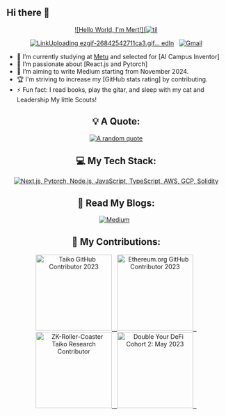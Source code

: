 ## Hi there 👋
<div align="center">

    
[![Hello World, I'm Mert!](![til](https://raw.githubusercontent.com/hashrocket/hr-til/master/app/assets/images/banner.png)]((https://github.com/Zigurattt))

[![Link![Uploading ezgif-26842542711ca3.gif…]()
edIn](https://skillicons.dev/icons?i=linkedin)](www.linkedin.com/in/mert-codes) &nbsp;
[![Gmail](https://skillicons.dev/icons?i=gmail)](mailto:merthamzay@gmail.com)

</div>

- 🔭 I’m currently studying at [Metu](https://www.metu.edu.tr) and selected for [AI Campus Inventor]
- 🌱 I’m passionate about [React.js and Pytorch]
- 📝 I’m aiming to write Medium starting from November 2024.
- 🏆 I'm striving to increase my [GitHub stats rating] by contributing.
- ⚡ Fun fact: I read books, play the gitar, and sleep with my cat and Leadership My little Scouts!

<div align="center">

## 💡 A Quote:

[![A random quote](https://quotes-github-readme.vercel.app/api?type=horizontal&theme=dark)](https://github.com/piyushsuthar/github-readme-quotes)

## 💻 My Tech Stack:

[![Next.js, Pytorch, Node.js, JavaScript, TypeScript, AWS, GCP, Solidity](https://skillicons.dev/icons?i=next,svelte,nodejs,js,ts,aws,gcp,solidity)](https://skillicons.dev)

## 📖 Read My Blogs:

<p>
<a target="_blank"href="https://medium.com/@merthamzay"><img alt="Medium" src="https://img.shields.io/badge/Medium-12100E?style=for-the-badge&logo=medium&logoColor=white" /></a>&nbsp;&nbsp;
</p>


## 🤝 My Contributions:

<p>
    <a target="_blank"href="https://www.gitpoap.io/gp/893"><img height=175 alt="Taiko GitHub Contributor 2023" src="https://www.gitpoap.io/_next/image?url=https%3A%2F%2Fassets.poap.xyz%2Fgitpoap3a-2023-taiko-contributor-2022-logo-1671723111328.png&w=750&q=75" />&nbsp;&nbsp;
    <a target="_blank"href="https://www.gitpoap.io/gp/879"><img height=175 alt="Ethereum.org GitHub Contributor 2023" src="https://www.gitpoap.io/_next/image?url=https%3A%2F%2Fassets.poap.xyz%2Fgitpoap3a-2023-ethereumorg-contributor-2022-logo-1671568487547.png&w=750&q=75" />&nbsp;&nbsp;
    <a target="_blank"href="https://poap.gallery/event/128736"><img height=175 alt="ZK-Roller-Coaster Taiko Research Contributor" src="https://assets.poap.xyz/taiko-research-contributors-2023-logo-1685987761596.png" />&nbsp;&nbsp;
    <a target="_blank" href="https://collectors.poap.xyz/en-US/token/6673781"><img height=175 alt="Double Your DeFi Cohort 2: May 2023" src="https://assets.poap.xyz/0c6eaacb-d527-479b-8a0e-d9e60726851d.png" />&nbsp;&nbsp;
</p>
